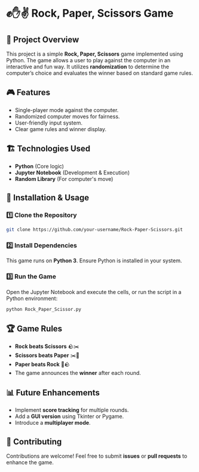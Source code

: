 # ✊✋✌ Rock, Paper, Scissors Game

## 📌 Project Overview
This project is a simple **Rock, Paper, Scissors** game implemented using Python. The game allows a user to play against the computer in an interactive and fun way. It utilizes **randomization** to determine the computer’s choice and evaluates the winner based on standard game rules.

## 🎮 Features
- Single-player mode against the computer.
- Randomized computer moves for fairness.
- User-friendly input system.
- Clear game rules and winner display.

## 🏗️ Technologies Used
- **Python** (Core logic)
- **Jupyter Notebook** (Development & Execution)
- **Random Library** (For computer's move)

## 🚀 Installation & Usage
### 1️⃣ Clone the Repository
```bash
git clone https://github.com/your-username/Rock-Paper-Scissors.git
```
### 2️⃣ Install Dependencies
This game runs on **Python 3**. Ensure Python is installed in your system.

### 3️⃣ Run the Game
Open the Jupyter Notebook and execute the cells, or run the script in a Python environment:
```bash
python Rock_Paper_Scissor.py
```

## 🏆 Game Rules
- **Rock beats Scissors** 🪨✂️
- **Scissors beats Paper** ✂️📄
- **Paper beats Rock** 📄🪨
- The game announces the **winner** after each round.

## 📊 Future Enhancements
- Implement **score tracking** for multiple rounds.
- Add a **GUI version** using Tkinter or Pygame.
- Introduce a **multiplayer mode**.

## 🤝 Contributing
Contributions are welcome! Feel free to submit **issues** or **pull requests** to enhance the game.

